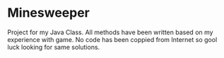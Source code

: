 # Minesweeper
  Project for my Java Class. All methods have been written based on my experience with game. No code has been coppied from Internet so gool luck looking for same solutions. 
